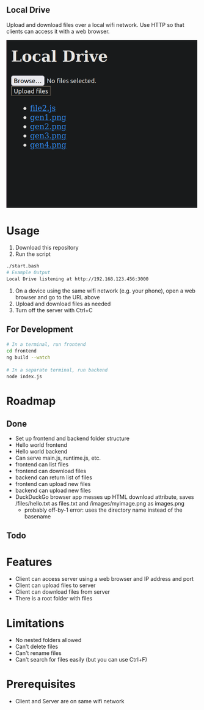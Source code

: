 Local Drive
---
Upload and download files over a local wifi network. Use HTTP so that clients can access it with a web browser.

<img src="demo.png" alt="Demo" width="500"/>

# Usage

1. Download this repository
1. Run the script
```bash
./start.bash
# Example Output
Local Drive listening at http://192.168.123.456:3000
```
1. On a device using the same wifi network (e.g. your phone), open a web browser and go to the URL above
1. Upload and download files as needed
1. Turn off the server with Ctrl+C


## For Development
```bash
# In a terminal, run frontend
cd frontend
ng build --watch

# In a separate terminal, run backend
node index.js
```

# Roadmap

## Done
- Set up frontend and backend folder structure
- Hello world frontend
- Hello world backend
- Can serve main.js, runtime.js, etc.
- frontend can list files
- frontend can download files
- backend can return list of files
- frontend can upload new files
- backend can upload new files
- DuckDuckGo browser app messes up HTML download attribute, saves /files/hello.txt as files.txt and /images/myimage.png as images.png
  - probably off-by-1 error: uses the directory name instead of the basename

## Todo


# Features
- Client can access server using a web browser and IP address and port
- Client can upload files to server
- Client can download files from server
- There is a root folder with files

# Limitations
- No nested folders allowed
- Can't delete files
- Can't rename files
- Can't search for files easily (but you can use Ctrl+F)

# Prerequisites
- Client and Server are on same wifi network
